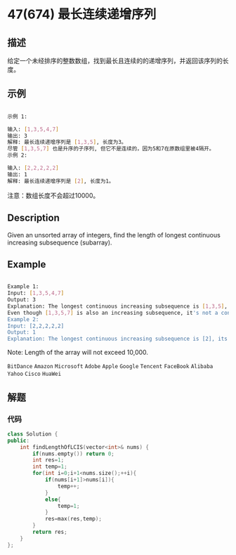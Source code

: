 # 47(674) 最长连续递增序列

## 描述

给定一个未经排序的整数数组，找到最长且连续的的递增序列，并返回该序列的长度。

## 示例

```bash

示例 1:

输入: [1,3,5,4,7]
输出: 3
解释: 最长连续递增序列是 [1,3,5], 长度为3。
尽管 [1,3,5,7] 也是升序的子序列, 但它不是连续的，因为5和7在原数组里被4隔开。 
示例 2:

输入: [2,2,2,2,2]
输出: 1
解释: 最长连续递增序列是 [2], 长度为1。


``` 

注意：数组长度不会超过10000。

## Description

Given an unsorted array of integers, find the length of longest continuous increasing subsequence (subarray).


## Example

```bash

Example 1:
Input: [1,3,5,4,7]
Output: 3
Explanation: The longest continuous increasing subsequence is [1,3,5], its length is 3. 
Even though [1,3,5,7] is also an increasing subsequence, it's not a continuous one where 5 and 7 are separated by 4. 
Example 2:
Input: [2,2,2,2,2]
Output: 1
Explanation: The longest continuous increasing subsequence is [2], its length is 1. 

```

Note: Length of the array will not exceed 10,000.

`BitDance` `Amazon` `Microsoft` `Adobe` `Apple` `Google` `Tencent` `FaceBook` `Alibaba` `Yahoo` `Cisco` `HuaWei`

## 解题


### 代码

```C++
class Solution {
public:
    int findLengthOfLCIS(vector<int>& nums) {
        if(nums.empty()) return 0;
        int res=1;
        int temp=1;
        for(int i=0;i+1<nums.size();++i){
            if(nums[i+1]>nums[i]){
                temp++;
            }
            else{
                temp=1;
            }
            res=max(res,temp);
        }
        return res;
    }
};
```